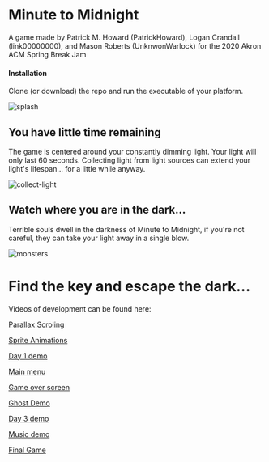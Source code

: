 # Minute to Midnight

A game made by Patrick M. Howard (PatrickHoward), Logan Crandall (link00000000), and Mason Roberts (UnknwonWarlock) for the 2020 Akron ACM Spring Break Jam

#### Installation
Clone (or download) the repo and run the executable of your platform.


![splash](https://media.githubusercontent.com/media/PatrickHoward/minute-to-midnight/master/minute-to-midnight/resources/splash/splash.png)

## You have little time remaining

The game is centered around your constantly dimming light. Your light will only last 60 seconds. Collecting light from light sources can extend your light's lifespan... for a little while anyway.

![collect-light](https://media.githubusercontent.com/media/PatrickHoward/minute-to-midnight/master/minute-to-midnight/resources/splash/collect-light.png)

## Watch where you are in the dark...

Terrible souls dwell in the darkness of Minute to Midnight, if you're not careful, they can take your light away in a single blow.

![monsters](https://media.githubusercontent.com/media/PatrickHoward/minute-to-midnight/master/minute-to-midnight/resources/splash/monsters.png)

# Find the key and escape the dark...

Videos of development can be found here:

[Parallax Scroling](https://www.youtube.com/watch?v=1dLjldAY9pc)

[Sprite Animations](https://www.youtube.com/watch?v=xjyf6YMPgkI)

[Day 1 demo](https://www.youtube.com/watch?v=LK6WIbsgHao)

[Main menu](https://www.youtube.com/watch?v=3NZbTm81vbI)

[Game over screen](https://www.youtube.com/watch?v=NUxIoLL8rd8)

[Ghost Demo](https://www.youtube.com/watch?v=7uYwAGJ3gm0)

[Day 3 demo](https://www.youtube.com/watch?v=7zNsCyFl97o)

[Music demo](https://www.youtube.com/watch?v=99vy4GTCDV8)

[Final Game](https://twitter.com/i/status/1245332365322391552)
